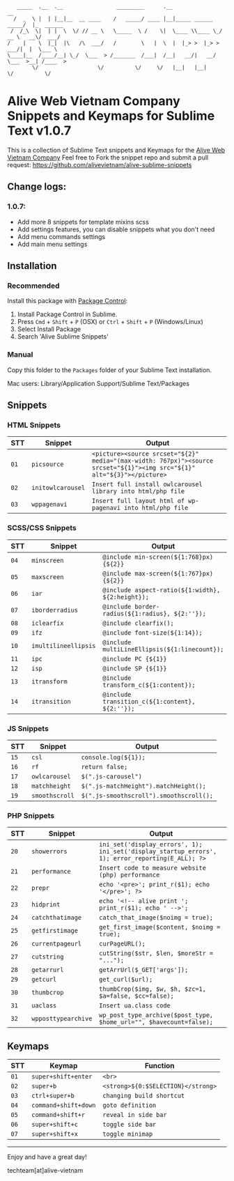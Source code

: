 ```
   _____  .__  .__                 _________      .__                      __          
  /  _  \ |  | |__|__  __ ____    /   _____/ ____ |__|_____ ______   _____/  |_  ______
 /  /_\  \|  | |  \  \/ // __ \   \_____  \ /    \|  \____ \\____ \_/ __ \   __\/  ___/
/    |    \  |_|  |\   /\  ___/   /        \   |  \  |  |_> >  |_> >  ___/|  |  \___ \ 
\____|__  /____/__| \_/  \___  > /_______  /___|  /__|   __/|   __/ \___  >__| /____  >
        \/                   \/          \/     \/   |__|   |__|        \/          \/ 
```

Alive Web Vietnam Company Snippets and Keymaps for Sublime Text v1.0.7
====================================================================

This is a collection of Sublime Text snippets and Keymaps for the [Alive Web Vietnam Company](https://alive-web.vn/)
Feel free to Fork the snippet repo and submit a
pull request: https://github.com/alivevietnam/alive-sublime-snippets

## Change logs:

### 1.0.7:

- Add more 8 snippets for template mixins scss
- Add settings features, you can disable snippets what you don't need
- Add menu commands settings
- Add main menu settings

## Installation

### Recommended

Install this package with [Package Control](https://sublime.wbond.net/):
1. Install Package Control in Sublime.
2. Press `Cmd` + `Shift` + `P` (OSX) or `Ctrl` + `Shift` + `P` (Windows/Linux)
3. Select Install Package
4. Search 'Alive Sublime Snippets'

### Manual

Copy this folder to the `Packages` folder of your Sublime Text installation.

Mac users: Library/Application Support/Sublime Text/Packages

## Snippets

### HTML Snippets
|STT|Snippet|Output|
|-------|-------|------|
| `01` | `picsource` | `<picture><source srcset="${2}" media="(max-width: 767px)"><source srcset="${1}"><img src="${1}" alt="${3}"></picture>` |
| `02` | `initowlcarousel` | `Insert full install owlcarousel library into html/php file` |
| `03` | `wppagenavi` | `Insert full layout html of wp-pagenavi into html/php file` |


### SCSS/CSS Snippets
|STT|Snippet|Output|
|-------|-------|------|
| `04` | `minscreen` | `@include min-screen(${1:768}px) {${2}}` |
| `05` | `maxscreen` | `@include max-screen(${1:767}px) {${2}}` |
| `06` | `iar` | `@include aspect-ratio(${1:width}, ${2:height});` |
| `07` | `iborderradius` | `@include border-radius(${1:radius}, ${2:''});` |
| `08` | `iclearfix` | `@include clearfix();` |
| `09` | `ifz` | `@include font-size(${1:14});` |
| `10` | `imultilineellipsis` | `@include multiLineEllipsis(${1:linecount});` |
| `11` | `ipc` | `@include PC {${1}}` |
| `12` | `isp` | `@include SP {${1}}` |
| `13` | `itransform` | `@include transform_c(${1:content});` |
| `14` | `itransition` | `@include transition_c(${1:content}, ${2:''});` |


### JS Snippets
|STT|Snippet|Output|
|-------|-------|------|
| `15` | `csl` | `console.log(${1});` |
| `16` | `rf` | `return false;` |
| `17` | `owlcarousel` | `$(".js-carousel")` |
| `18` | `matchheight` | `$(".js-matchHeight").matchHeight();` |
| `19` | `smoothscroll` | `$(".js-smoothscroll").smoothscroll();` |


### PHP Snippets
|STT|Snippet|Output|
|-------|-------|------|
| `20` | `showerrors` | `ini_set('display_errors', 1); ini_set('display_startup_errors', 1); error_reporting(E_ALL); ?>` |
| `21` | `performance` | `Insert code to measure website (php) performance` |
| `22` | `prepr` | `echo '<pre>'; print_r($1); echo '</pre>'; ?>` |
| `23` | `hidprint` | `echo '<!-- alive print '; print_r($1); echo ' -->';` |
| `24` | `catchthatimage` | `catch_that_image($noimg = true);` |
| `25` | `getfirstimage` | `get_first_image($content, $noimg = true);` |
| `26` | `currentpageurl` | `curPageURL();` |
| `27` | `cutstring` | `cutString($str, $len, $moreStr = "...");` |
| `28` | `getarrurl` | `getArrUrl($_GET['args']);` |
| `29` | `getcurl` | `get_curl($url);` |
| `30` | `thumbcrop` | `thumbCrop($img, $w, $h, $zc=1, $a=false, $cc=false);` |
| `31` | `uaclass` | `Insert ua.class code` |
| `32` | `wpposttypearchive` | `wp_post_type_archive($post_type, $home_url="", $havecount=false);` |

## Keymaps

|STT|Keymap|Function|
|-------|-------|------|
| `01` | `super+shift+enter` | `<br>` |
| `02` | `super+b` | `<strong>${0:$SELECTION}</strong>` |
| `03` | `ctrl+super+b` | `changing build shortcut` |
| `04` | `command+shift+down` | `goto definition` |
| `05` | `command+shift+r` | `reveal in side bar` |
| `06` | `super+shift+c` | `toggle side bar` |
| `07` | `super+shift+x` | `toggle minimap` |

--------------------------

Enjoy and have a great day!

techteam[at]alive-vietnam
